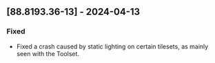 ## [88.8193.36-13] - 2024-04-13

### Fixed

- Fixed a crash caused by static lighting on certain tilesets, as mainly seen with the Toolset.
